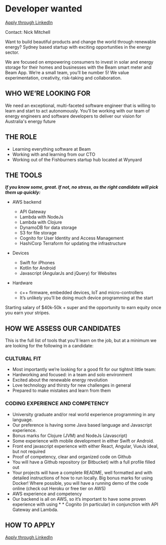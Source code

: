 
# Developer wanted

[Apply through LinkedIn][21cc27de]

  [21cc27de]: https://www.linkedin.com/company/beam-energy-labs/ "Beam Energy Jobs on LinkedIn"

Contact: Nick Mitchell

Want to build beautiful products and change the world through renewable energy? Sydney based startup with exciting opportunities in the energy sector.

We are focused on empowering consumers to invest in solar and energy storage for their homes and businesses with the Beam smart meter and Beam App. We’re a small team, you’ll be number 5! We value experimentation, creativity, risk-taking and collaboration.<!--more-->

## WHO WE’RE LOOKING FOR

We need an exceptional, multi-faceted software engineer that is willing to learn and start to act autonomously. You’ll be working with our team of energy engineers and software developers to deliver our vision for Australia's energy future

## THE ROLE

* Learning everything software at Beam
* Working with and learning from our CTO
* Working out of the Fishburners startup hub located at Wynyard

## THE TOOLS

***If you know some, great. If not, no stress, as the right candidate will pick them up quickly:***

* AWS backend
  * API Gateway
  * Lambda with NodeJs
  * Lambda with Clojure
  * DynamoDB for data storage
  * S3 for file storage
  * Cognito for User Identity and Access Management
  * HashiCorp Terraform for updating the infrastructure

* Devices
  * Swift for iPhones
  * Kotlin for Android
  * Javascript (AngularJs and jQuery) for Websites

* Hardware
  * c++ firmware, embedded devices, IoT and micro-controllers
  * It’s unlikely you’ll be doing much device programming at the start

Starting salary of $40k-50k + super and the opportunity to earn equity once you earn your stripes.

## HOW WE ASSESS OUR CANDIDATES

This is the full list of tools that you’ll learn on the job, but at a minimum we are looking for the following in a candidate:

### CULTURAL FIT

* Most importantly we’re looking for a good fit for our tightnit little team:
* Hardworking and focused: in a team and solo environment
* Excited about the renewable energy revolution
* Love technology and thirsty for new challenges in general
* Prepared to make mistakes and learn from them

### CODING EXPERIENCE AND COMPETENCY

* University graduate and/or real world experience programming in any language.
* Our preference is having some Java based language and Javascript experience.
* Bonus marks for Clojure (JVM) and NodeJs (Javascript)
* Some experience with mobile development in either Swift or Android.   
* Front end javascript experience with either React, Angular, VueJs ideal, but not required
* Proof of competency, clear and organized code on Github
* You will have a Github repository (or Bitbucket) with a full profile filled out
* Your projects will have a complete README, well formatted and with detailed instructions of how to run locally. Big bonus marks for using Docker!
Where possible, you will have a running demo of the code online (check out Heroku or free tier on AWS)
* AWS experience and competency
* Our backend is all on AWS, so it’s important to have some proven experience with using * * Cognito (in particular) in conjunction with API Gateway and Lambda.

## HOW TO APPLY
[Apply through LinkedIn][21cc27de]

  [21cc27de]: https://www.linkedin.com/company/beam-energy-labs/ "Beam Energy Jobs on LinkedIn"
